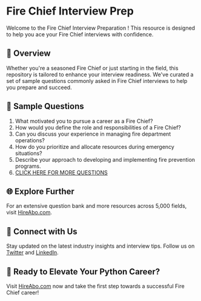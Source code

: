 # Fire Chief Interview Prep

Welcome to the Fire Chief Interview Preparation ! This resource is designed to help you ace your Fire Chief interviews with confidence.

## 🚀 Overview

Whether you're a seasoned Fire Chief or just starting in the field, this repository is tailored to enhance your interview readiness. We've curated a set of sample questions commonly asked in Fire Chief interviews to help you prepare and succeed.

## 📝 Sample Questions

1. What motivated you to pursue a career as a Fire Chief?
2. How would you define the role and responsibilities of a Fire Chief?
3. Can you discuss your experience in managing fire department operations?
4. How do you prioritize and allocate resources during emergency situations?
5. Describe your approach to developing and implementing fire prevention programs.
6. [CLICK HERE FOR MORE QUESTIONS](https://hireabo.com/job/9_1_36/Fire%20Chief)

## 🌐 Explore Further

For an extensive question bank and more resources across 5,000 fields, visit [HireAbo.com](https://www.hireabo.com).

## 📱 Connect with Us

Stay updated on the latest industry insights and interview tips. Follow us on [Twitter](https://twitter.com/hireabo) and [LinkedIn](https://www.linkedin.com/in/hire-abo-3609972a8/).

## 🚀 Ready to Elevate Your Python Career?

Visit [HireAbo.com](https://www.hireabo.com) now and take the first step towards a successful Fire Chief career!